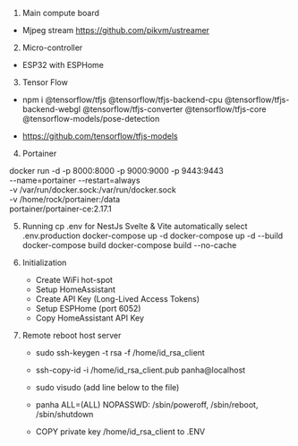 1. Main compute board

- Mjpeg stream https://github.com/pikvm/ustreamer

2. Micro-controller

- ESP32 with ESPHome

3. Tensor Flow

- npm i @tensorflow/tfjs @tensorflow/tfjs-backend-cpu @tensorflow/tfjs-backend-webgl @tensorflow/tfjs-converter @tensorflow/tfjs-core @tensorflow-models/pose-detection

- https://github.com/tensorflow/tfjs-models

4. Portainer

docker run -d -p 8000:8000 -p 9000:9000 -p 9443:9443 \
 --name=portainer --restart=always \
 -v /var/run/docker.sock:/var/run/docker.sock \
 -v /home/rock/portainer:/data \
 portainer/portainer-ce:2.17.1

5. Running
   cp .env for NestJs
   Svelte & Vite automatically select .env.production
   docker-compose up -d
   docker-compose up -d --build
   docker-compose build
   docker-compose build --no-cache

6. Initialization

   - Create WiFi hot-spot
   - Setup HomeAssistant
   - Create API Key (Long-Lived Access Tokens)
   - Setup ESPHome (port 6052)
   - Copy HomeAssistant API Key

7. Remote reboot host server

   - sudo ssh-keygen -t rsa -f /home/id_rsa_client
   - ssh-copy-id -i /home/id_rsa_client.pub panha@localhost
   - sudo visudo (add line below to the file)
   - panha ALL=(ALL) NOPASSWD: /sbin/poweroff, /sbin/reboot, /sbin/shutdown

   - COPY private key /home/id_rsa_client to .ENV
